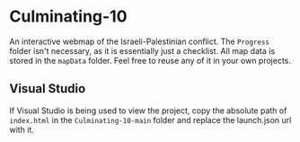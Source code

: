 # Culminating-10
An interactive webmap of the Israeli-Palestinian conflict. 
The `Progress` folder isn't necessary, as it is essentially just a checklist.
All map data is stored in the `mapData` folder. Feel free to reuse any of it in your own projects.

## Visual Studio
If Visual Studio is being used to view the project, copy the absolute path of `index.html` in the `Culminating-10-main` folder and replace the launch.json url with it.

